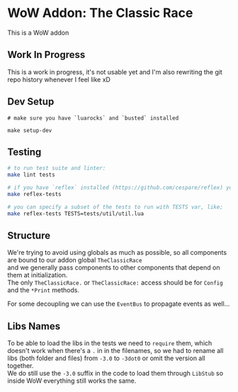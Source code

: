 # WoW Addon: The Classic Race
This is a WoW addon

## Work In Progress
This is a work in progress, it's not usable yet and I'm also rewriting the git repo history whenever I feel like xD

## Dev Setup
```
# make sure you have `luarocks` and `busted` installed

make setup-dev
```

## Testing
```bash
# to run test suite and linter:
make lint tests

# if you have `reflex` installed (https://github.com/cespare/reflex) you can use this to retry tests on file change:
make reflex-tests

# you can specify a subset of the tests to run with TESTS var, like;
make reflex-tests TESTS=tests/util/util.lua
```

## Structure
We're trying to avoid using globals as much as possible, so all components are bound to our addon global `TheClassicRace`  
and we generally pass components to other components that depend on them at initialization.  
The only `TheClassicRace.` or `TheClassicRace:` access should be for `Config` and the `*Print` methods.

For some decoupling we can use the `EventBus` to propagate events as well...
 
## Libs Names
To be able to load the libs in the tests we need to `require` them, which doesn't work when there's a `.` in in the filenames,
so we had to rename all libs (both folder and files) from `-3.0` to `-3dot0` or omit the version all together.  
We do still use the `-3.0` suffix in the code to load them through `LibStub` so inside WoW everything still works the same.
